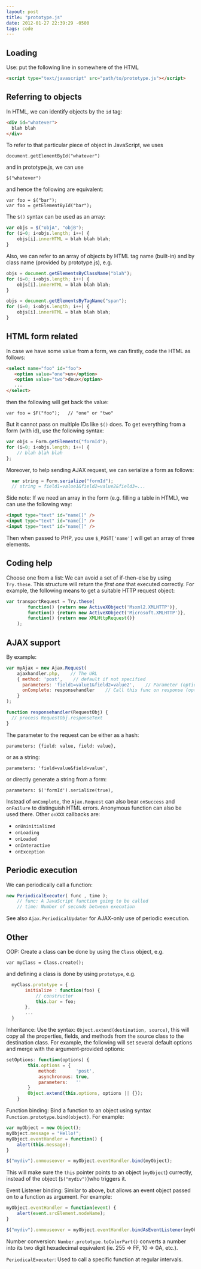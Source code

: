 ```yaml
---
layout: post
title: "prototype.js"
date: 2012-01-27 22:39:29 -0500
tags: code
---
```


## Loading
Use: put the following line in somewhere of the HTML

```html
<script type="text/javascript" src="path/to/prototype.js"></script>
```

## Referring to objects
In HTML, we can identify objects by the `id` tag:

```html
<div id="whatever">
  blah blah
</div>
```

To refer to that particular piece of object in JavaScript, we uses

    document.getElementById("whatever")

and in prototype.js, we can use

    $("whatever")

and hence the following are equivalent:

    var foo = $("bar");
    var foo = getElementById("bar");

The `$()` syntax can be used as an array:

```javascript
var objs = $("objA", "objB");
for (i=0; i<objs.length; i++) {
    objs[i].innerHTML = blah blah blah;
}
```

Also, we can refer to an array of objects by HTML tag name (built-in) and by class name (provided by prototype.js), e.g.
```javascript
objs = document.getElementsByClassName("blah");
for (i=0; i<objs.length; i++) {
    objs[i].innerHTML = blah blah blah;
}

objs = document.getElementsByTagName("span");
for (i=0; i<objs.length; i++) {
    objs[i].innerHTML = blah blah blah;
}
```

## HTML form related
In case we have some value from a form, we can firstly, code the HTML as follows:

```html
<select name="foo" id="foo">
   <option value="one">un</option>
   <option value="two">deux</option>
   ...
</select>
```

then the following will get back the value:

    var foo = $F("foo");   // "one" or "two"

But it cannot pass on multiple IDs like `$()` does. To get everything from a form (with id), use the following syntax:

```javascript
var objs = Form.getElements("formId");
for (i=0; i<objs.length; i++) {
    // blah blah blah
};
```

Moreover, to help sending AJAX request, we can serialize a form as follows:

```javascript
  var string = Form.serialize("formId");
  // string = field1=value1&field2=value2&field3=...
```

Side note: If we need an array in the form (e.g. filling a table in HTML), we can use the following way:

```html
<input type="text" id="name[]" />
<input type="text" id="name[]" />
<input type="text" id="name[]" />
```

Then when passed to PHP, you use `$_POST['name']` will get an array of three elements.

## Coding help

Choose one from a list: We can avoid a set of if-then-else by using `Try.these`. This structure will return the *first one* that executed correctly. For example, the following means to get a suitable HTTP request object:
```javascript
var transportRequest = Try.these(
        function() {return new ActiveXObject('Msxml2.XMLHTTP')},
        function() {return new ActiveXObject('Microsoft.XMLHTTP')},
        function() {return new XMLHttpRequest()}
    );
```

## AJAX support
By example:
```JavaScript
var myAjax = new Ajax.Request(
    ajaxhandler.php,    // The URL
    { method: 'post',    // default if not specified
      parameters: 'field1=value1&field2=value2',    // Parameter (optional)
      onComplete: responsehandler    // Call this func on response (optional)
    }
);

function responsehandler(RequestObj) {
  // process RequestObj.responseText
}
```

The parameter to the request can be either as a hash:

    parameters: {field: value, field: value},

or as a string:

    parameters: 'field=value&field=value',

or directly generate a string from a form:

    parameters: $('formId').serialize(true),

Instead of `onComplete`, the `Ajax.Request` can also bear `onSuccess` and `onFailure` to distinguish HTML errors. Anonymous function can also be used there. Other `onXXX` callbacks are:
  * `onUninitialized`
  * `onLoading`
  * `onLoaded`
  * `onInteractive`
  * `onException`

## Periodic execution

We can periodically call a function:
```javascript
new PeriodicalExecuter( func , time );
    // func: A JavaScript function going to be called
    // time: Number of seconds between execution
```

See also `Ajax.PeriodicalUpdater` for AJAX-only use of periodic execution.

## Other
OOP: Create a class can be done by using the `Class` object, e.g.

    var myClass = Class.create();

and defining a class is done by using `prototype`, e.g.
```JavaScript
  myClass.prototype = {
       initialize : function(foo) {
           // constructor
           this.bar = foo;
       },
       ...
  }
```

Inheritance: Use the syntax: `Object.extend(destination, source)`, this will copy all the properties, fields, and methods from the source class to the destination class. For example, the following will set several default options and merge with the argument-provided options:
```javascript
setOptions: function(options) {
        this.options = {
            method:       'post',
            asynchronous: true,
            parameters:   ''
        }
        Object.extend(this.options, options || {});
    }
```

Function binding: Bind a function to an object using syntax `Function.prototype.bind(object)`. For example:
```javascript
var myObject = new Object();
myObject.message = "Hello!";
myObject.eventHandler = function() {
    alert(this.message);
}

$("mydiv").onmouseover = myObject.eventHandler.bind(myObject);
```
This will make sure the `this` pointer points to an object (`myObject`) currectly, instead of the object (`$("mydiv")`)who triggers it.

Event Listener binding: Similar to above, but allows an event object passed on to a function as argument. For example:
```javascript
myObject.eventHandler = function(event) {
    alert(event.srcElement.nodeName);
}

$("mydiv").onmouseover = myObject.eventHandler.bindAsEventListener(myObject);
```

Number conversion: `Number.prototype.toColorPart()` converts a number into its two digit hexadecimal equivalent (ie. 255 => FF, 10 => 0A, etc.).

`PeriodicalExecuter`: Used to call a specific function at regular intervals.

